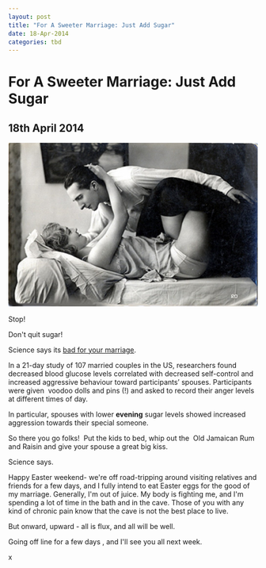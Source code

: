 ```yaml
---
layout: post
title: "For A Sweeter Marriage: Just Add Sugar"
date: 18-Apr-2014
categories: tbd
---
```


# For A Sweeter Marriage: Just Add Sugar

## 18th April 2014

<img class="photo-horiz" src="/images/2014/04/VINTAGE_Couple_19_quaddles_by_quaddles-1024x669.jpg" />

Stop!

Don't quit sugar!

Science says its <a href="http://news.sciencemag.org/brain-behavior/2014/04/unhappy-marriages-due-low-blood-sugar">b</a><a href="http://news.sciencemag.org/brain-behavior/2014/04/unhappy-marriages-due-low-blood-sugar">ad for your marriage</a>.

In a 21-day study of 107 married couples in the US,   researchers found decreased blood glucose levels correlated with decreased self-control and increased aggressive behaviour toward participants’ spouses. Participants were given  voodoo dolls and pins (!) and asked to record their anger levels at different times of day.

In particular,   spouses with lower **evening** sugar levels showed increased aggression towards their special someone.

So there you go folks!  Put the kids to bed,   whip out the  Old Jamaican Rum and Raisin and give your spouse a great big kiss.

Science says.

Happy Easter weekend- we're off road-tripping around visiting relatives and friends for a few days, and I fully intend to eat Easter eggs for the good of my marriage. Generally, I'm out of juice. My body is fighting me, and I'm spending a lot of time in the bath and in the cave. Those of you with any kind of chronic pain know that the cave is not the best place to live.

But onward, upward - all is flux, and all will be well.

Going off line for a few days , and I'll see you all next week.

x

 
